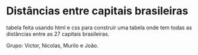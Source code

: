 # Distâncias entre capitais brasileiras 
tabela feita usando html e css para construir uma tabela onde tem todas as distâncias entre as 27 capitais brasileiras.

Grupo: Victor, Nicolas, Murilo e João.
